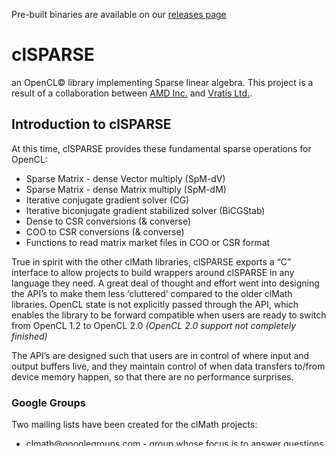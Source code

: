 Pre-built binaries are available on our [releases page](https://github.com/clMathLibraries/clSPARSE/releases)

# clSPARSE
an OpenCL&copy; library implementing Sparse linear algebra.  This project is a result of
a collaboration between [AMD Inc.](http://www.amd.com/) and
[Vratis Ltd.](http://www.vratis.com/).

## Introduction to clSPARSE
At this time, clSPARSE provides these fundamental sparse operations for OpenCL:
-  Sparse Matrix - dense Vector multiply (SpM-dV)
-  Sparse Matrix - dense Matrix multiply (SpM-dM)
-  Iterative conjugate gradient solver (CG)
-  Iterative biconjugate gradient stabilized solver (BiCGStab)
-  Dense to CSR conversions (& converse)
-  COO to CSR conversions (& converse)
-  Functions to read matrix market files in COO or CSR format

True in spirit with the other clMath libraries, clSPARSE exports a “C” interface to allow
projects to build wrappers around clSPARSE in any language they need.  A great deal
of thought and effort went into designing the API’s to make them less ‘cluttered’
compared to the older clMath libraries.  OpenCL state is not explicitly passed
through the API, which enables the library to be forward compatible when users are
ready to switch from OpenCL 1.2 to OpenCL 2.0 _(OpenCL 2.0 support not completely finished)_

The API’s are designed such that users are in control of where input and output
buffers live, and they maintain control of when data transfers to/from device
memory happen, so that there are no performance surprises.

### Google Groups
Two mailing lists have been created for the clMath projects:

-   clmath@googlegroups.com - group whose focus is to answer
    questions on using the library or reporting issues

-   clmath-developers@googlegroups.com - group whose focus is for
    developers interested in contributing to the library code itself

### API semantic versioning
Good software is typically the result of the loop of feedback and iteration;
software interfaces no less so.  clSPARSE follows the
[semantic versioning](http://semver.org/) guidelines, and while the major version
number remains '0', the public API should not be considered stable.  We release
clSPARSE as beta software (0.y.z) early to the community to elicit feedback and
comment.  This comes with the expectation that with feedback, we may incorporate
breaking changes to the API that might require early users to recompile, or rewrite
portions of their code as we iterate on the design.

## Samples
clSPARSE contains a directory of simple [OpenCL samples](./samples) that demonstrate the use
of the API in both C and C++.  The [superbuild](http://www.kitware.com/media/html/BuildingExternalProjectsWithCMake2.8.html)
script for clSPARSE also builds the samples as an external project, to demonstrate
how an application would find and link to clSPARSE with cmake.

### clSPARSE library documentation
**API documentation** is not yet available, but the samples above give an excellent
starting point to basic library operations.

### Contributing code
Please refer to and read the [Contributing](CONTRIBUTING.md) document for guidelines on
how to contribute code to this open source project. Code in the
/master branch is considered to be stable and new library releases are made
when commits are merged into /master.  Active development and pull-requests should
be made to the **/develop** branch.

## Build
clSPARSE is primarily written with C++ using C++11 core features.  It does export
a 'C' interface for compatibility with other languages.

### How to build clSPARSE for your platform
A [Build primer](https://github.com/clMathLibraries/clSPARSE/wiki/Build) is available on
the wiki, which describes how to use cmake to generate platforms specific build
files

### Compiling for Windows
-  Windows&reg; 7/8
-  Visual Studio 2013 and above
-  CMake 2.8.12 (download from [Kitware](http://www.cmake.org/download/))
  -  Solution (.sln) or
  -  Nmake makefiles
-  An OpenCL SDK, such as [APP SDK 3.0](http://developer.amd.com/tools-and-sdks/opencl-zone/amd-accelerated-parallel-processing-app-sdk/)

### Compiling for Linux
-  GCC 4.8 and above
-  CMake 2.8.12 (install with distro package manager )
   -  Unix makefiles or
   -  KDevelop or
   -  QT Creator
-  An OpenCL SDK, such as [APP SDK 3.0](http://developer.amd.com/tools-and-sdks/opencl-zone/amd-accelerated-parallel-processing-app-sdk/)

### Compiling for Mac OSX
-   CMake 2.8.12 (install via [brew](http://brew.sh/))
   -  Unix makefiles or
   -  XCode
- An OpenCL SDK (installed via `xcode-select --install`)

### Bench & Test infrastructure dependencies
-   Googletest v1.7
-   Boost v1.58
